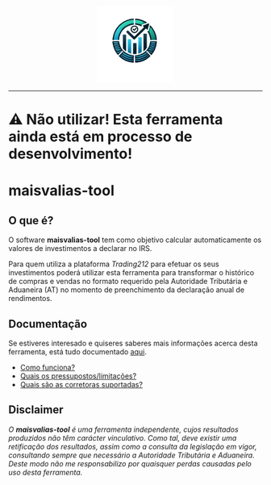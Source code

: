 <p align="center">
    <img src="/assets/images/logo-no-bg.png" height="150" alt="logo">
</p>

---

# ⚠️ **Não utilizar! Esta ferramenta ainda está em processo de desenvolvimento!**

# maisvalias-tool

## O que é?

O software **maisvalias-tool** tem como objetivo calcular automaticamente os valores de investimentos a declarar no IRS.

Para quem utiliza a plataforma _Trading212_ para efetuar os seus investimentos poderá utilizar esta ferramenta para transformar o histórico de compras e vendas no formato requerido pela Autoridade Tributária e Aduaneira (AT) no momento de preenchimento da declaração anual de rendimentos.

## Documentação

Se estiveres interesado e quiseres saberes mais informações acerca desta ferramenta, está tudo documentado [aqui](https://tomas-silva-pt.github.io/maisvalias-tool).

* [Como funciona?](https://tomas-silva-pt.github.io/maisvalias-tool/docs/intro/#-como-funciona)
* [Quais os pressupostos/limitações?](https://tomas-silva-pt.github.io/maisvalias-tool/docs/intro/#%EF%B8%8F-quais-os-pressupostos-e-limita%C3%A7%C3%B5es)
* [Quais são as corretoras suportadas?](https://tomas-silva-pt.github.io/maisvalias-tool/docs/category/corretoras-suportadas)

## Disclaimer

_O **maisvalias-tool** é uma ferramenta independente, cujos resultados produzidos não têm carácter vinculativo. Como tal, deve existir uma retificação dos resultados, assim como a consulta da legislação em vigor, consultando sempre que necessário a Autoridade Tributária e Aduaneira.
Deste modo não me responsabilizo por quaisquer perdas causadas pelo uso desta ferramenta._